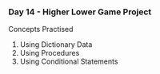 <h3>Day 14 - Higher Lower Game Project</h3>

Concepts Practised
<ol>
    <li>Using Dictionary Data</li>
    <li>Using Procedures</li>
    <li>Using Conditional Statements</li>
</ol>



